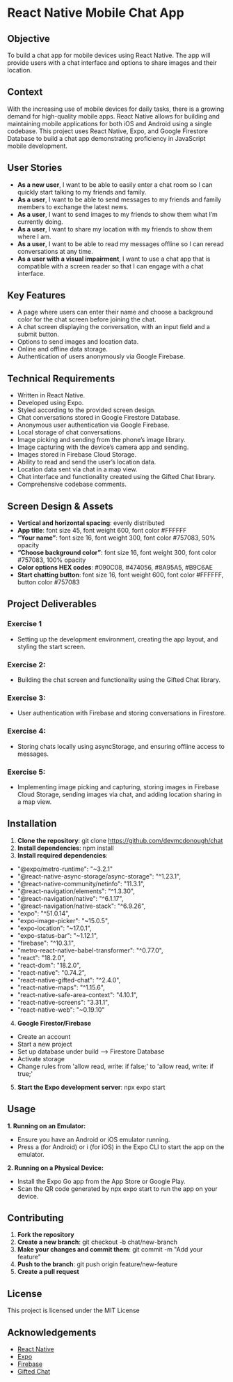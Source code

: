 # React Native Mobile Chat App

## Objective
To build a chat app for mobile devices using React Native. The app will provide users with a chat interface and options to share images and their location.

## Context
With the increasing use of mobile devices for daily tasks, there is a growing demand for high-quality mobile apps. React Native allows for building and maintaining mobile applications for both iOS and Android using a single codebase. This project uses React Native, Expo, and Google Firestore Database to build a chat app demonstrating proficiency in JavaScript mobile development.

## User Stories
- **As a new user**, I want to be able to easily enter a chat room so I can quickly start talking to my friends and family.
- **As a user**, I want to be able to send messages to my friends and family members to exchange the latest news.
- **As a user**, I want to send images to my friends to show them what I’m currently doing.
- **As a user**, I want to share my location with my friends to show them where I am.
- **As a user**, I want to be able to read my messages offline so I can reread conversations at any time.
- **As a user with a visual impairment**, I want to use a chat app that is compatible with a screen reader so that I can engage with a chat interface.

## Key Features
- A page where users can enter their name and choose a background color for the chat screen before joining the chat.
- A chat screen displaying the conversation, with an input field and a submit button.
- Options to send images and location data.
- Online and offline data storage.
- Authentication of users anonymously via Google Firebase.

## Technical Requirements
- Written in React Native.
- Developed using Expo.
- Styled according to the provided screen design.
- Chat conversations stored in Google Firestore Database.
- Anonymous user authentication via Google Firebase.
- Local storage of chat conversations.
- Image picking and sending from the phone’s image library.
- Image capturing with the device’s camera app and sending.
- Images stored in Firebase Cloud Storage.
- Ability to read and send the user’s location data.
- Location data sent via chat in a map view.
- Chat interface and functionality created using the Gifted Chat library.
- Comprehensive codebase comments.

## Screen Design & Assets
- **Vertical and horizontal spacing**: evenly distributed
- **App title**: font size 45, font weight 600, font color #FFFFFF
- **“Your name”**: font size 16, font weight 300, font color #757083, 50% opacity
- **“Choose background color”**: font size 16, font weight 300, font color #757083, 100% opacity
- **Color options HEX codes**: #090C08, #474056, #8A95A5, #B9C6AE
- **Start chatting button**: font size 16, font weight 600, font color #FFFFFF, button color #757083

## Project Deliverables
### Exercise 1 
- Setting up the development environment, creating the app layout, and styling the start screen.
### Exercise 2: 
- Building the chat screen and functionality using the Gifted Chat library.
### Exercise 3: 
- User authentication with Firebase and storing conversations in Firestore.
### Exercise 4: 
- Storing chats locally using asyncStorage, and ensuring offline access to messages.
### Exercise 5: 
- Implementing image picking and capturing, storing images in Firebase Cloud Storage, sending images via chat, and adding location sharing in a map view.

## Installation
1. **Clone the repository**: git clone https://github.com/devmcdonough/chat
2. **Install dependencies**: npm install
3. **Install required dependencies**: 
- "@expo/metro-runtime": "~3.2.1"
- "@react-native-async-storage/async-storage": "^1.23.1",
- "@react-native-community/netinfo": "11.3.1",
- "@react-navigation/elements": "^1.3.30",
- "@react-navigation/native": "^6.1.17",
- "@react-navigation/native-stack": "^6.9.26",
- "expo": "^51.0.14",
- "expo-image-picker": "~15.0.5",
- "expo-location": "~17.0.1",
- "expo-status-bar": "~1.12.1",
- "firebase": "^10.3.1",
- "metro-react-native-babel-transformer": "^0.77.0",
- "react": "18.2.0",
- "react-dom": "18.2.0",
- "react-native": "0.74.2",
- "react-native-gifted-chat": "^2.4.0",
- "react-native-maps": "^1.15.6",
- "react-native-safe-area-context": "4.10.1",
- "react-native-screens": "3.31.1",
- "react-native-web": "~0.19.10"
4. **Google Firestor/Firebase**
- Create an account
- Start a new project
- Set up database under build --> Firestore Database
- Activate storage
- Change rules from 'allow read, write: if false;' to 'allow read, write: if true;'
5. **Start the Expo development server**: npx expo start

## Usage
**1. Running on an Emulator:**
- Ensure you have an Android or iOS emulator running.
- Press a (for Android) or i (for iOS) in the Expo CLI to start the app on the emulator.

**2. Running on a Physical Device:**
- Install the Expo Go app from the App Store or Google Play.
- Scan the QR code generated by npx expo start to run the app on your device.

## Contributing
1. **Fork the repository**
2. **Create a new branch**: 
git checkout -b chat/new-branch
3. **Make your changes and commit them**: 
git commit -m "Add your feature"
4. **Push to the branch**: 
git push origin feature/new-feature
5. **Create a pull request**

## License
This project is licensed under the MIT License

## Acknowledgements
- [React Native](https://reactnative.dev/)
- [Expo](https://expo.dev/)
- [Firebase](https://firebase.google.com/)
- [Gifted Chat](https://github.com/FaridSafi/react-native-gifted-chat)